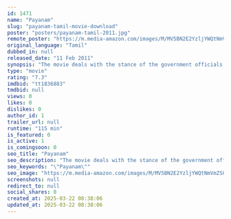 ```yaml
---
id: 1471
name: "Payanam"
slug: "payanam-tamil-movie-download"
poster: "posters/payanam-tamil-2011.jpg"
remote_poster: "https://m.media-amazon.com/images/M/MV5BN2E2YzljYWQtNmVmZS00MzJkLWJhMTctNTlmNWYyZjRiY2NlXkEyXkFqcGdeQXVyMjAzMjcxNTE@._V1_SX300.jpg"
original_language: "Tamil"
dubbed_in: null
released_date: "11 Feb 2011"
synopsis: "The movie deals with the stance of the government officials on such a serious issue and how a belated decision will make a situation worse, in an already edgy circumstance."
type: "movie"
rating: "7.3"
imdbid: "tt1836883"
tmdbid: null
views: 0
likes: 0
dislikes: 0
author_id: 1
trailer_url: null
runtime: "115 min"
is_featured: 0
is_active: 1
is_comingsoon: 0
seo_title: "Payanam"
seo_description: "The movie deals with the stance of the government officials on such a serious issue and how a belated decision will make a situation worse, in an already edgy circumstance."
seo_keywords: "\"Payanam\""
seo_image: "https://m.media-amazon.com/images/M/MV5BN2E2YzljYWQtNmVmZS00MzJkLWJhMTctNTlmNWYyZjRiY2NlXkEyXkFqcGdeQXVyMjAzMjcxNTE@._V1_SX300.jpg"
screenshots: null
redirect_to: null
social_shares: 0
created_at: 2025-03-22 08:38:06
updated_at: 2025-03-22 08:38:06
---
```



